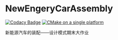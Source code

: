 # NewEngeryCarAssembly
[![Codacy Badge](https://api.codacy.com/project/badge/Grade/eb1c18ba6c5546df8afa438d053e58dd)](https://app.codacy.com/gh/DesignPatternGr/NewEnergyCarAssembly?utm_source=github.com&utm_medium=referral&utm_content=DesignPatternGr/NewEnergyCarAssembly&utm_campaign=Badge_Grade)
[![CMake on a single platform](https://github.com/DesignPatternGr/NewEnergyCarAssembly/actions/workflows/cmake-single-platform.yml/badge.svg)](https://github.com/DesignPatternGr/NewEnergyCarAssembly/actions/workflows/cmake-single-platform.yml)

新能源汽车的装配——设计模式期末大作业
